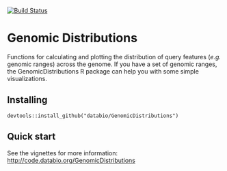 [![Build Status](https://travis-ci.org/databio/GenomicDistributions.svg?branch=dev)](https://travis-ci.org/databio/GenomicDistributions)

# Genomic Distributions

Functions for calculating and plotting the distribution of query features (*e.g.* genomic ranges) across the genome. If you have a set of genomic ranges, the GenomicDistributions R package can help you with some simple visualizations.

## Installing

```
devtools::install_github("databio/GenomicDistributions")
```

## Quick start

See the vignettes for more information: http://code.databio.org/GenomicDistributions